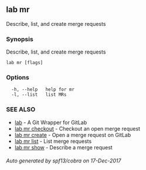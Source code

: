 ## lab mr

Describe, list, and create merge requests

### Synopsis


Describe, list, and create merge requests

```
lab mr [flags]
```

### Options

```
  -h, --help   help for mr
  -l, --list   list MRs
```

### SEE ALSO
* [lab](index.md)	 - A Git Wrapper for GitLab
* [lab mr checkout](lab_mr_checkout.md)	 - Checkout an open merge request
* [lab mr create](lab_mr_create.md)	 - Open a merge request on GitLab
* [lab mr list](lab_mr_list.md)	 - List merge requests
* [lab mr show](lab_mr_show.md)	 - Describe a merge request

###### Auto generated by spf13/cobra on 17-Dec-2017
